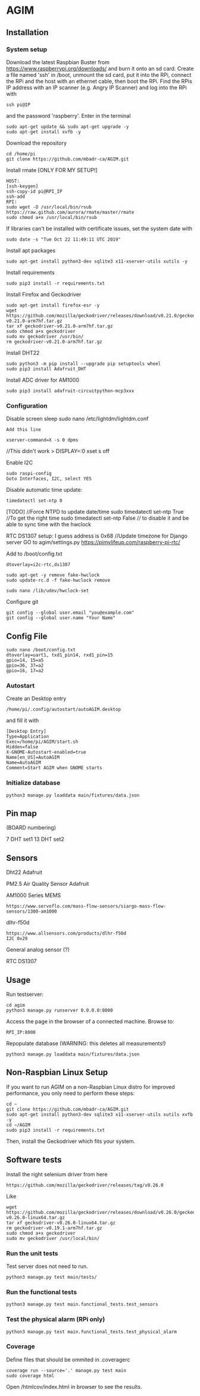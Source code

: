 # AGIM

## Installation

### System setup

Download the latest Raspbian Buster from https://www.raspberrypi.org/downloads/ and burn it onto an sd card.
Create a file named 'ssh' in /boot, unmount the sd card, put it into the RPi, connect the RPi and
the host with an ethernet cable, then boot the RPi. Find the RPis IP address with an IP scanner (e.g. Angry IP Scanner)
and log into the RPi with

    ssh pi@IP

and the password 'raspberry'.
Enter in the terminal

    sudo apt-get update && sudo apt-get upgrade -y
    sudo apt-get install xvfb -y

Download the repository

    cd /home/pi
    git clone https://github.com/mbadr-ca/AGIM.git

Install rmate [ONLY FOR MY SETUP!]

    HOST:
    [ssh-keygen]
    ssh-copy-id pi@RPI_IP
    ssh-add
    RPI:
    sudo wget -O /usr/local/bin/rsub https://raw.github.com/aurora/rmate/master/rmate
    sudo chmod a+x /usr/local/bin/rsub

If libraries can't be installed with certificate issues, set the system date with

    sudo date -s "Tue Oct 22 11:49:11 UTC 2019"

Install apt packages

    sudo apt-get install python3-dev sqlite3 x11-xserver-utils xutils -y

Install requirements

    sudo pip3 install -r requirements.txt

Install Firefox and Geckodriver

    sudo apt-get install firefox-esr -y
    wget https://github.com/mozilla/geckodriver/releases/download/v0.21.0/geckodriver-v0.21.0-arm7hf.tar.gz
    tar xf geckodriver-v0.21.0-arm7hf.tar.gz
    sudo chmod a+x geckodriver
    sudo mv geckodriver /usr/bin/
    rm geckodriver-v0.21.0-arm7hf.tar.gz

Install DHT22

    sudo python3 -m pip install --upgrade pip setuptools wheel
    sudo pip3 install Adafruit_DHT

Install ADC driver for AM1000

    sudo pip3 install adafruit-circuitpython-mcp3xxx


### Configuration

Disable screen sleep
    sudo nano /etc/lightdm/lightdm.conf

    Add this line

    xserver-command=X -s 0 dpms


//This didn't work >    DISPLAY=:0 xset s off

Enable I2C

    sudo raspi-config
    Goto Interfaces, I2C, select YES

Disable automatic time update:

    timedatectl set-ntp 0

[TODO]
//Force NTPD to update date/time 
sudo timedatectl set-ntp True //To get the right time
sudo timedatectl set-ntp False // to disable it and be able to sync time with the hwclock

RTC DS1307 setup:
    I guess address is 0x68
//Update timezone for Django server 
GO to agim/settings.py
    https://pimylifeup.com/raspberry-pi-rtc/

Add to /boot/config.txt

    dtoverlay=i2c-rtc,ds1307

    sudo apt-get -y remove fake-hwclock
    sudo update-rc.d -f fake-hwclock remove

    sudo nano /lib/udev/hwclock-set

Configure git

    git config --global user.email "you@example.com"
    git config --global user.name "Your Name"
    
## Config File
    sudo nano /boot/config.txt
    dtoverlay=uart1, txd1_pin14, rxd1_pin=15
    gpio=14, 15=a5
    gpio=36, 37=a2
    gpio=16, 17=a2
    

### Autostart

Create an Desktop entry 

    /home/pi/.config/autostart/autoAGIM.desktop

and fill it with

    [Desktop Entry]
    Type=Application
    Exec=/home/pi/AGIM/start.sh
    Hidden=false
    X-GNOME-Autostart-enabled=true
    Name[en_US]=AutoAGIM
    Name=AutoAGIM
    Comment=Start AGIM when GNOME starts

### Initialize database

    python3 manage.py loaddata main/fixtures/data.json

## Pin map
(BOARD numbering)

7 DHT set1
13 DHT set2


## Sensors

Dht22 Adafruit

PM2.5 Air Quality Sensor Adafruit

AM1000 Series MEMS

    https://www.servoflo.com/mass-flow-sensors/siargo-mass-flow-sensors/1300-am1000

dlhr-f50d

    https://www.allsensors.com/products/dlhr-f50d
    I2C 0x29


General analog sensor (?)
    
RTC DS1307 


## Usage

Run testserver:

    cd agim
    python3 manage.py runserver 0.0.0.0:8000

Access the page in the browser of a connected machine. Browse to:

    RPI_IP:8000

Repopulate database (WARNING: this deletes all measurements!)

    python3 manage.py loaddata main/fixtures/data.json


## Non-Raspbian Linux Setup

If you want to run AGIM on a non-Raspbian Linux distro for improved performance,
you only need to perform these steps:

    cd ~
    git clone https://github.com/mbadr-ca/AGIM.git
    sudo apt-get install python3-dev sqlite3 x11-xserver-utils xutils xvfb -y
    cd ~/AGIM
    sudo pip3 install -r requirements.txt

Then, install the Geckodriver which fits your system.

## Software tests

Install the right selenium driver from here

    https://github.com/mozilla/geckodriver/releases/tag/v0.26.0

Like

    wget https://github.com/mozilla/geckodriver/releases/download/v0.26.0/geckodriver-v0.26.0-linux64.tar.gz
    tar xf geckodriver-v0.26.0-linux64.tar.gz
    rm geckodriver-v0.19.1-arm7hf.tar.gz
    sudo chmod a+x geckodriver
    sudo mv geckodriver /usr/local/bin/


### Run the unit tests
Test server does not need to run.

    python3 manage.py test main/tests/

### Run the functional tests

    python3 manage.py test main.functional_tests.test_sensors

### Test the physical alarm (RPi only)

    python3 manage.py test main.functional_tests.test_physical_alarm

### Coverage 
Define files that should be ommited in .coveragerc

    coverage run --source='.' manage.py test main
    sudo coverage html

Open /htmlcov/index.html in browser to see the results.

